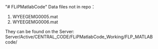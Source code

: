 "# FLiPMatlabCode"
Data files not in repo： 
1. WYEEGEMG0005.mat
2. WYEEGEMG0006.mat

They can be found on the Server: Server/Active/CENTRAL_CODE/FLiPMatlabCode_Working/FLP_MATLAB code/
